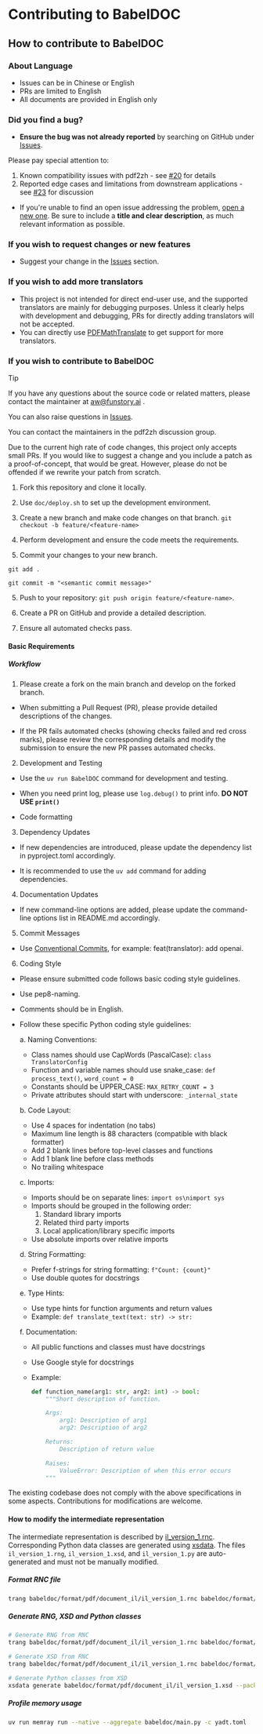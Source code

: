 # Contributing to BabelDOC

## How to contribute to BabelDOC

### **About Language**

- Issues can be in Chinese or English
- PRs are limited to English
- All documents are provided in English only

### **Did you find a bug?**

- **Ensure the bug was not already reported** by searching on GitHub under [Issues](https://github.com/funstory-ai/BabelDOC/issues).

Please pay special attention to:

1. Known compatibility issues with pdf2zh - see [#20](https://github.com/funstory-ai/BabelDOC/issues/20) for details
2. Reported edge cases and limitations from downstream applications - see [#23](https://github.com/funstory-ai/BabelDOC/issues/23) for discussion

- If you're unable to find an open issue addressing the problem, [open a new one](https://github.com/funstory-ai/BabelDOC/issues/new?template=bug_report.md). Be sure to include a **title and clear description**, as much relevant information as possible.

### **If you wish to request changes or new features**

- Suggest your change in the [Issues](https://github.com/funstory-ai/BabelDOC/issues/new?template=feature_request.md) section.

### **If you wish to add more translators**

- This project is not intended for direct end-user use, and the supported translators are mainly for debugging purposes. Unless it clearly helps with development and debugging, PRs for directly adding translators will not be accepted.
- You can directly use [PDFMathTranslate](https://github.com/Byaidu/PDFMathTranslate) to get support for more translators.

### **If you wish to contribute to BabelDOC**

> [!TIP]
>
> If you have any questions about the source code or related matters, please contact the maintainer at aw@funstory.ai .
> 
> You can also raise questions in [Issues](https://github.com/funstory-ai/BabelDOC/issues).
> 
> You can contact the maintainers in the pdf2zh discussion group.
> 
> Due to the current high rate of code changes, this project only accepts small PRs. If you would like to suggest a change and you include a patch as a proof-of-concept, that would be great. However, please do not be offended if we rewrite your patch from scratch.

[//]: # (> We welcome pull requests and will review your contributions.)


1. Fork this repository and clone it locally.
2. Use `doc/deploy.sh` to set up the development environment.
3. Create a new branch and make code changes on that branch. `git checkout -b feature/<feature-name>`
4. Perform development and ensure the code meets the requirements.

5. Commit your changes to your new branch.

```
git add .

git commit -m "<semantic commit message>"
```

5. Push to your repository: `git push origin feature/<feature-name>`.

6. Create a PR on GitHub and provide a detailed description.

7. Ensure all automated checks pass.

#### Basic Requirements

##### Workflow

1. Please create a fork on the main branch and develop on the forked branch.

- When submitting a Pull Request (PR), please provide detailed descriptions of the changes.

- If the PR fails automated checks (showing checks failed and red cross marks), please review the corresponding details and modify the submission to ensure the new PR passes automated checks.

2. Development and Testing

- Use the `uv run BabelDOC` command for development and testing.

- When you need print log, please use `log.debug()` to print info. **DO NOT USE `print()`**

- Code formatting

3. Dependency Updates

- If new dependencies are introduced, please update the dependency list in pyproject.toml accordingly.

- It is recommended to use the `uv add` command for adding dependencies.

4. Documentation Updates

- If new command-line options are added, please update the command-line options list in README.md accordingly.

5. Commit Messages

- Use [Conventional Commits](https://www.conventionalcommits.org/en/v1.0.0/), for example: feat(translator): add openai.

6. Coding Style

- Please ensure submitted code follows basic coding style guidelines.
- Use pep8-naming.
- Comments should be in English.
- Follow these specific Python coding style guidelines:

  a. Naming Conventions:

  - Class names should use CapWords (PascalCase): `class TranslatorConfig`
  - Function and variable names should use snake_case: `def process_text()`, `word_count = 0`
  - Constants should be UPPER_CASE: `MAX_RETRY_COUNT = 3`
  - Private attributes should start with underscore: `_internal_state`

  b. Code Layout:

  - Use 4 spaces for indentation (no tabs)
  - Maximum line length is 88 characters (compatible with black formatter)
  - Add 2 blank lines before top-level classes and functions
  - Add 1 blank line before class methods
  - No trailing whitespace

  c. Imports:

  - Imports should be on separate lines: `import os\nimport sys`
  - Imports should be grouped in the following order:
    1.  Standard library imports
    2.  Related third party imports
    3.  Local application/library specific imports
  - Use absolute imports over relative imports

  d. String Formatting:

  - Prefer f-strings for string formatting: `f"Count: {count}"`
  - Use double quotes for docstrings

  e. Type Hints:

  - Use type hints for function arguments and return values
  - Example: `def translate_text(text: str) -> str:`

  f. Documentation:

  - All public functions and classes must have docstrings
  - Use Google style for docstrings
  - Example:

    ```python
    def function_name(arg1: str, arg2: int) -> bool:
        """Short description of function.

        Args:
            arg1: Description of arg1
            arg2: Description of arg2

        Returns:
            Description of return value

        Raises:
            ValueError: Description of when this error occurs
        """
    ```

The existing codebase does not comply with the above specifications in some aspects. Contributions for modifications are welcome.

#### How to modify the intermediate representation

The intermediate representation is described by [il_version_1.rnc](https://github.com/funstory-ai/BabelDOC/blob/main/BabelDOC/format/pdf/document_il/il_version_1.rnc). Corresponding Python data classes are generated using [xsdata](https://xsdata.readthedocs.io/en/latest/). The files `il_version_1.rng`, `il_version_1.xsd`, and `il_version_1.py` are auto-generated and must not be manually modified.

##### Format RNC file

```bash
trang babeldoc/format/pdf/document_il/il_version_1.rnc babeldoc/format/pdf/document_il/il_version_1.rnc
```

##### Generate RNG, XSD and Python classes

```bash
# Generate RNG from RNC
trang babeldoc/format/pdf/document_il/il_version_1.rnc babeldoc/format/pdf/document_il/il_version_1.rng

# Generate XSD from RNC
trang babeldoc/format/pdf/document_il/il_version_1.rnc babeldoc/format/pdf/document_il/il_version_1.xsd

# Generate Python classes from XSD
xsdata generate babeldoc/format/pdf/document_il/il_version_1.xsd --package babeldoc.format.pdf.document_il
```

##### Profile memory usage

```bash
uv run memray run --native --aggregate babeldoc/main.py -c yadt.toml
```